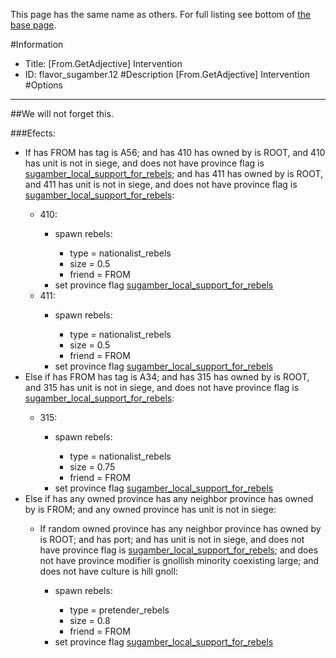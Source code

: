 This page has the same name as others. For full listing see bottom of [the base page](from_getadjective_intervention.md).

#Information
 - Title: [From.GetAdjective] Intervention
 - ID: flavor_sugamber.12
#Description
[From.GetAdjective] Intervention
#Options

___
##We will not forget this.

###Efects:<ul><li>If has FROM has tag is A56; and  has 410 has owned by is ROOT, and 410 has unit is not in siege, and does not have province flag is [sugamber_local_support_for_rebels](../flags/sugamber_local_support_for_rebels.md); and  has 411 has owned by is ROOT, and 411 has unit is not in siege, and does not have province flag is [sugamber_local_support_for_rebels](../flags/sugamber_local_support_for_rebels.md):</li><ul><li>410:</li><ul><li>spawn rebels:</li><ul><li>type = nationalist_rebels</li><li>size = 0.5</li><li>friend = FROM</li></ul><li>set province flag [sugamber_local_support_for_rebels](../flags/sugamber_local_support_for_rebels.md)</li></ul><li>411:</li><ul><li>spawn rebels:</li><ul><li>type = nationalist_rebels</li><li>size = 0.5</li><li>friend = FROM</li></ul><li>set province flag [sugamber_local_support_for_rebels](../flags/sugamber_local_support_for_rebels.md)</li></ul></ul><li>Else if has FROM has tag is A34; and  has 315 has owned by is ROOT, and 315 has unit is not in siege, and does not have province flag is [sugamber_local_support_for_rebels](../flags/sugamber_local_support_for_rebels.md):</li><ul><li>315:</li><ul><li>spawn rebels:</li><ul><li>type = nationalist_rebels</li><li>size = 0.75</li><li>friend = FROM</li></ul><li>set province flag [sugamber_local_support_for_rebels](../flags/sugamber_local_support_for_rebels.md)</li></ul></ul><li>Else if has any owned province has any neighbor province has owned by is FROM; and any owned province has unit is not in siege:</li><ul><li>If random owned province has any neighbor province has owned by is ROOT; and has port; and  has unit is not in siege, and does not have province flag is [sugamber_local_support_for_rebels](../flags/sugamber_local_support_for_rebels.md); and does not have province modifier is gnollish minority coexisting large; and does not have culture is hill gnoll:</li><ul><li>spawn rebels:</li><ul><li>type = pretender_rebels</li><li>size = 0.8</li><li>friend = FROM</li></ul><li>set province flag [sugamber_local_support_for_rebels](../flags/sugamber_local_support_for_rebels.md)</li></ul></ul></ul>
